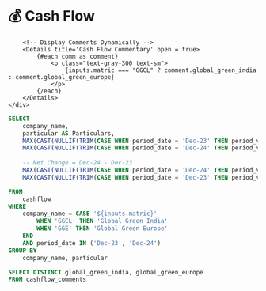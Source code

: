 <div class="relative">  
    <h1 class="text-lg m-0 font-bold">💰 Cash Flow </h1>
</div>

<ButtonGroup name="matric" display="tabs">
        <ButtonGroupItem valueLabel="Global Green India" value="GGCL" default />
        <ButtonGroupItem valueLabel="Global Green Europe" value="GGE" />
</ButtonGroup>

<div class="bg-gray-800 text-white p-6 shadow-lg rounded-lg mb-10">

        <!-- Display Comments Dynamically -->
        <Details title='Cash Flow Commentary' open = true>
            {#each comm as comment}
                <p class="text-gray-300 text-sm">
                    {inputs.matric === "GGCL" ? comment.global_green_india : comment.global_green_europe}
                </p>
            {/each}
        </Details>
    </div>

<DataTable data = {cash_flow} rowshadowing={true} headerFontColor=Bold headerColor=#FFD700 title="Values are in Million USD ($)">
<Column id = 'Particulars'/>
<Column id = 'Dec-23' fmt = '$0.00'/>
<Column id = 'Dec-24' fmt = '$0.00'/>
<Column id = 'Net Change' fmt = '$0.00' contentType = 'delta'/>
</DataTable>

<!-- <ButtonGroup name="period_button" display="tabs">
        <ButtonGroupItem valueLabel="Dec-23" value="Dec-23" default />
        <ButtonGroupItem valueLabel="Dec-24" value="Dec-24" />
</ButtonGroup> -->


```sql cash_flow
SELECT 
    company_name,
    particular AS Particulars,
    MAX(CAST(NULLIF(TRIM(CASE WHEN period_date = 'Dec-23' THEN period_value END), '') AS DECIMAL(10,2))) AS "Dec-23",
    MAX(CAST(NULLIF(TRIM(CASE WHEN period_date = 'Dec-24' THEN period_value END), '') AS DECIMAL(10,2))) AS "Dec-24",
    
    -- Net Change = Dec-24 - Dec-23
    MAX(CAST(NULLIF(TRIM(CASE WHEN period_date = 'Dec-24' THEN period_value END), '') AS DOUBLE)) -
    MAX(CAST(NULLIF(TRIM(CASE WHEN period_date = 'Dec-23' THEN period_value END), '') AS DOUBLE)) AS "Net Change"

FROM 
    cashflow
WHERE 
    company_name = CASE '${inputs.matric}'
        WHEN 'GGCL' THEN 'Global Green India'
        WHEN 'GGE' THEN 'Global Green Europe'
    END
    AND period_date IN ('Dec-23', 'Dec-24')
GROUP BY 
    company_name, particular
```

<!-- ```sql date_pie
SELECT 
  company_name,
  particular,
  period_date,
  CAST(NULLIF(TRIM(period_value), '') AS DECIMAL(10,2)) AS value
FROM 
  cashflow
WHERE 
  company_name = CASE '${inputs.matric}'
    WHEN 'GGCL' THEN 'Global Green India'
    WHEN 'GGE' THEN 'Global Green Europe'
  END
  AND period_date = '${inputs.period_button}'
ORDER BY 
  particular

``` -->

```sql comm
SELECT DISTINCT global_green_india, global_green_europe 
FROM cashflow_comments
```

<!--
```sql pie_query
SELECT 
  particular AS pie,
  MAX(CAST(NULLIF(TRIM(period_value), '') AS DECIMAL(10,2))) AS count
FROM 
  cashflow
WHERE 
  company_name = CASE '${inputs.matric}'
    WHEN 'GGCL' THEN 'Global Green India'
    WHEN 'GGE' THEN 'Global Green Europe'
  END
  AND period_date = '${inputs.period_button}'
GROUP BY 
  particular
```

```sql pie_data
SELECT 
  pie AS name, 
  count AS raw_value,
  ABS(count) AS value  -- use absolute value for pie chart size
FROM ${pie_query}
```

<ECharts config={{
  title: {
    text: `Cash Flow - ${inputs.period_button} (${inputs.matric === 'GGCL' ? 'India' : 'Europe'})`,
    left: 'center',
    top: 10, // position title 10px from top
    textStyle: {
      fontSize: 16,
      fontWeight: 'bold'
    }
  },
  tooltip: {
    formatter: (params) => {
      const { name, data } = params;
      return `${name}: ${data.raw_value} (${params.percent}%)`;
    }
  },
  series: [
    {
      type: 'pie',
      data: [...pie_data],
      encode: {
        value: 'value',
        tooltip: ['raw_value']
      },
      radius: '60%', // optional: size of pie
      center: ['50%', '60%'], // shift chart down to create margin
      label: {
        show: true,
        formatter: '{b}',
        overflow: 'break',
        minAngle: 2
      },
      labelLine: {
        length: 15,
        length2: 10
      }
    }
  ]
}} />

-->

